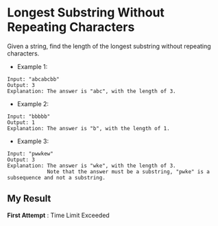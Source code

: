 # Longest Substring Without Repeating Characters

Given a string, find the length of the longest substring without repeating characters.

- Example 1:

```
Input: "abcabcbb"
Output: 3 
Explanation: The answer is "abc", with the length of 3. 
```

- Example 2:

```
Input: "bbbbb"
Output: 1
Explanation: The answer is "b", with the length of 1.
```

- Example 3:

```
Input: "pwwkew"
Output: 3
Explanation: The answer is "wke", with the length of 3. 
             Note that the answer must be a substring, "pwke" is a subsequence and not a substring.
```

## My Result

**First Attempt** : Time Limit Exceeded
